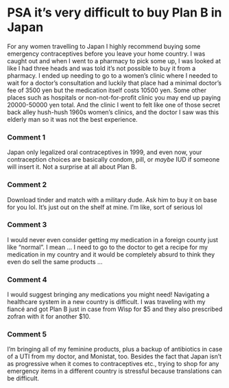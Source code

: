# PSA it’s very difficult to buy Plan B in Japan

For any women travelling to Japan I highly recommend buying some emergency contraceptives before you leave your home country. I was caught out and when I went to a pharmacy to pick some up, I was looked at like I had three heads and was told it’s not possible to buy it from a pharmacy. I ended up needing to go to a women’s clinic where I needed to wait for a doctor’s consultation and luckily that place had a minimal doctor’s fee of 3500 yen but the medication itself costs 10500 yen. Some other places such as hospitals or non-not-for-profit clinic you may end up paying 20000-50000 yen total. And the clinic I went to felt like one of those secret back alley hush-hush 1960s women’s clinics, and the doctor I saw was this elderly man so it was not the best experience.

### Comment 1

Japan only legalized oral contraceptives in 1999, and even now, your contraception choices are basically condom, pill, or _maybe_ IUD if someone will insert it. Not a surprise at all about Plan B.

### Comment 2

Download tinder and match with a military dude. Ask him to buy it on base for you lol. It’s just out on the shelf at mine. I’m like, sort of serious lol

### Comment 3

I would never even consider getting my medication in a foreign county just like “normal”. I mean … I need to go to the doctor to get a recipe for my medication in my country and it would be completely absurd to think they even do sell the same products …

### Comment 4

I would suggest bringing any medications you might need! Navigating a healthcare system in a new country is difficult. I was traveling with my fiancé and got Plan B just in case from Wisp for $5 and they also prescribed zofran with it for another $10.

### Comment 5

I’m bringing all of my feminine products, plus a backup of antibiotics in case of a UTI from my doctor, and Monistat, too. Besides the fact that Japan isn’t as progressive when it comes to contraceptives etc., trying to shop for any emergency items in a different country is stressful because translations can be difficult.

